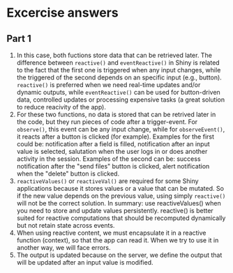 # Excercise answers

## Part 1

1. In this case, both fuctions store data that can be retrieved later. The difference between `reactive()` and `eventReactive()` in Shiny is related to the fact that the first one is triggered when any input changes, while the triggered of the second depends on an specific input (e.g., button). `reactive()` is preferred when we need real-time updates and/or dynamic outputs, while `eventReactive()` can be used for button-driven data, controlled updates or processing expensive tasks (a great solution to reduce reacivity of the app).
2. For these two functions, no data is stored that can be retrived later in the code, but they run pieces of code after a trigger-event. For `observe()`, this event can be any input change, while for `observeEvent()`, it reacts after a button is clicked (for example). Examples for the first could be: notification after a field is filled, notification after an input value is selected, salutation when the user logs in or does another activity in the session. Examples of the second can be: success notification after the "send files" button is clicked, alert notification when the "delete" button is clicked.
3. `reactiveValues()` or `reactiveVal()` are required for some Shiny applications because it stores values or a value that can be mutated. So if the new value depends on the previous value, using simply `reactive()` will not be the correct solution. In summary: use reactiveValues() when you need to store and update values persistently. reactive() is better suited for reactive computations that should be recomputed dynamically but not retain state across events.
4. When using reactive content, we must encapsulate it in a reactive function (context), so that the app can read it. When we try to use it in another way, we will face errors.
5. The output is updated because on the server, we define the output that will be updated after an input value is modified.

